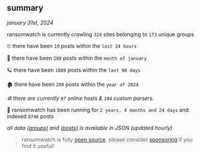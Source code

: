 
## summary
_january 31st, 2024_

ransomwatch is currently crawling `324` sites belonging to `173` unique groups

⏲ there have been `19` posts within the `last 24 hours`

🦈 there have been `289` posts within the `month of january`

🪐 there have been `1089` posts within the `last 90 days`

🏚 there have been `289` posts within the `year of 2024`

_⚙️ there are currently `97` online hosts & `104` custom parsers._

🦕 ransomwatch has been running for `2 years, 4 months and 24 days` and indexed `9746` posts

_all data  [(groups)](http://ransomwhat.telemetry.ltd/groups) and [(posts)](http://ransomwhat.telemetry.ltd/posts) is available in JSON (updated hourly)_

> ransomwatch is fully [open source](https://github.com/joshhighet/ransomwatch#ransomwatch--). please consider [sponsoring](https://github.com/sponsors/joshhighet) if you find it useful!
